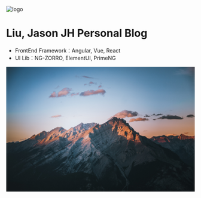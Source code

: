 ![logo](https://cdn.jsdelivr.net/gh/LauGaHo/blog-img@master/uPic/52206004.jpeg)

# Liu, Jason JH Personal Blog

<!-- > 个人前端技术博客 -->

- FrontEnd Framework：Angular, Vue, React
- UI Lib：NG-ZORRO, ElementUI, PrimeNG

<!-- [GitHub](https://github.com/LauGaHo/LauGaHo.github.io) -->
<!-- [Get Started](#quick-start) -->

<!-- 背景图片 -->

![](_media/bd.jpg)
